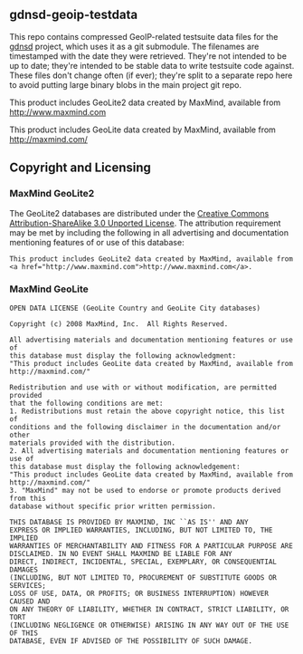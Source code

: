 ## gdnsd-geoip-testdata

This repo contains compressed GeoIP-related testsuite data files for the [gdnsd](https://github.com/gdnsd/gdnsd) project, which uses it as a git submodule.  The filenames are timestamped with the date they were retrieved.  They're not intended to be up to date; they're intended to be stable data to write testsuite code against.  These files don't change often (if ever); they're split to a separate repo here to avoid putting large binary blobs in the main project git repo.

This product includes GeoLite2 data created by MaxMind, available from http://www.maxmind.com

This product includes GeoLite data created by MaxMind, available from http://maxmind.com/

## Copyright and Licensing

### MaxMind GeoLite2

The GeoLite2 databases are distributed under the [Creative Commons Attribution-ShareAlike 3.0 Unported License](https://creativecommons.org/licenses/by-sa/3.0/). The attribution requirement may be met by including the following in all advertising and documentation mentioning features of or use of this database:
```
This product includes GeoLite2 data created by MaxMind, available from
<a href="http://www.maxmind.com">http://www.maxmind.com</a>.
```

### MaxMind GeoLite

```
OPEN DATA LICENSE (GeoLite Country and GeoLite City databases)

Copyright (c) 2008 MaxMind, Inc.  All Rights Reserved.

All advertising materials and documentation mentioning features or use of
this database must display the following acknowledgment:
"This product includes GeoLite data created by MaxMind, available from
http://maxmind.com/"

Redistribution and use with or without modification, are permitted provided
that the following conditions are met:
1. Redistributions must retain the above copyright notice, this list of
conditions and the following disclaimer in the documentation and/or other
materials provided with the distribution. 
2. All advertising materials and documentation mentioning features or use of
this database must display the following acknowledgement:
"This product includes GeoLite data created by MaxMind, available from
http://maxmind.com/"
3. "MaxMind" may not be used to endorse or promote products derived from this
database without specific prior written permission.

THIS DATABASE IS PROVIDED BY MAXMIND, INC ``AS IS'' AND ANY 
EXPRESS OR IMPLIED WARRANTIES, INCLUDING, BUT NOT LIMITED TO, THE IMPLIED 
WARRANTIES OF MERCHANTABILITY AND FITNESS FOR A PARTICULAR PURPOSE ARE 
DISCLAIMED. IN NO EVENT SHALL MAXMIND BE LIABLE FOR ANY 
DIRECT, INDIRECT, INCIDENTAL, SPECIAL, EXEMPLARY, OR CONSEQUENTIAL DAMAGES 
(INCLUDING, BUT NOT LIMITED TO, PROCUREMENT OF SUBSTITUTE GOODS OR SERVICES; 
LOSS OF USE, DATA, OR PROFITS; OR BUSINESS INTERRUPTION) HOWEVER CAUSED AND
ON ANY THEORY OF LIABILITY, WHETHER IN CONTRACT, STRICT LIABILITY, OR TORT 
(INCLUDING NEGLIGENCE OR OTHERWISE) ARISING IN ANY WAY OUT OF THE USE OF THIS 
DATABASE, EVEN IF ADVISED OF THE POSSIBILITY OF SUCH DAMAGE.
```

